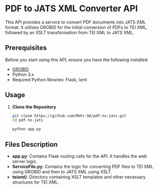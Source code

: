 # PDF to JATS XML Converter API

This API provides a service to convert PDF documents into JATS XML format. It utilizes GROBID for the initial conversion of PDFs to TEI XML, followed by an XSLT transformation from TEI XML to JATS XML.

## Prerequisites

Before you start using this API, ensure you have the following installed:
- [GROBID](https://github.com/kermitt2/grobid)
- Python 3.x
- Required Python libraries: Flask, lxml

## Usage

1. **Clone the Repository**
   ```bash
   git clone https://github.com/Mehr-OA/pdf-to-jats.git
   cd pdf-to-jats
   
   python app.py
   ```
   
## Files Description

- **app.py**: Contains Flask routing calls for the API. It handles the web server logic.
- **ServiceFile.py**: Contains the logic for converting PDF files to TEI XML using GROBID and then to JATS XML using XSLT.
- **teixml/**: Directory containing XSLT templates and other necessary structures for TEI XML.
   